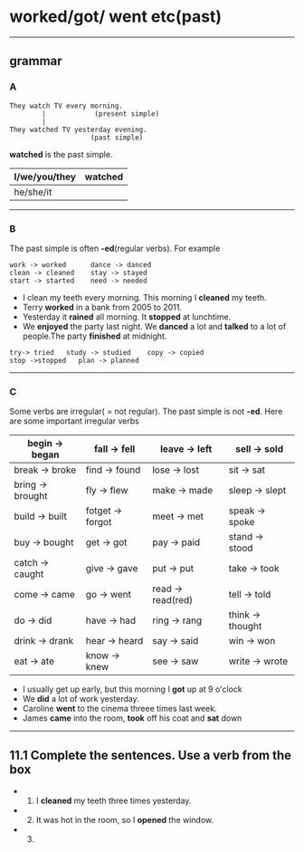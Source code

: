 # worked/got/ went etc(past)
---
## grammar
### A
```
They watch TV every morning.
        |            (present simple)
        |
They watched TV yesterday evening.
                    (past simple)
```
**watched** is the past simple.

I/we/you/they | watched
-|-
he/she/it |

---
### B
The past simple is often **-ed**(regular verbs). For example
```
work -> worked      dance -> danced
clean -> cleaned    stay -> stayed
start -> started    need -> needed
```
* I clean my teeth every morning. This morning I **cleaned** my teeth.
* Terry **worked** in a bank from 2005 to 2011.
* Yesterday it **rained** all morning. It **stopped** at lunchtime.
* We **enjoyed** the party last night. We **danced** a lot and **talked** to a lot of people.The party **finished** at midnight.

```
try-> tried   study -> studied    copy -> copied
stop ->stopped   plan -> planned
```

---
### C
Some verbs are irregular( = not regular). The past simple is not **-ed**. Here are some important irregular verbs

begin  ->  began | fall -> fell | leave -> left | sell -> sold
-|-|-|-
break -> broke | find -> found | lose -> lost | sit -> sat
bring -> brought | fly -> flew | make -> made | sleep -> slept
build -> built |  fotget -> forgot | meet -> met | speak -> spoke
buy -> bought | get -> got | pay -> paid | stand -> stood
catch -> caught | give -> gave | put -> put | take -> took
come -> came | go -> went | read -> read(red) | tell -> told
do -> did | have -> had | ring -> rang | think -> thought
drink -> drank | hear -> heard | say -> said | win -> won
eat -> ate | know -> knew | see -> saw | write -> wrote

* I usually get up early, but this morning I **got** up at 9 o'clock
* We **did** a lot of work yesterday.
* Caroline **went** to the cinema threee times last week.
* James **came** into the room, **took** off his coat and **sat** down

---
## 11.1 Complete the sentences. Use a verb from the box
* 1. I **cleaned** my teeth three times yesterday.
* 2. It was hot in the room, so I **opened** the window.
* 3. 
